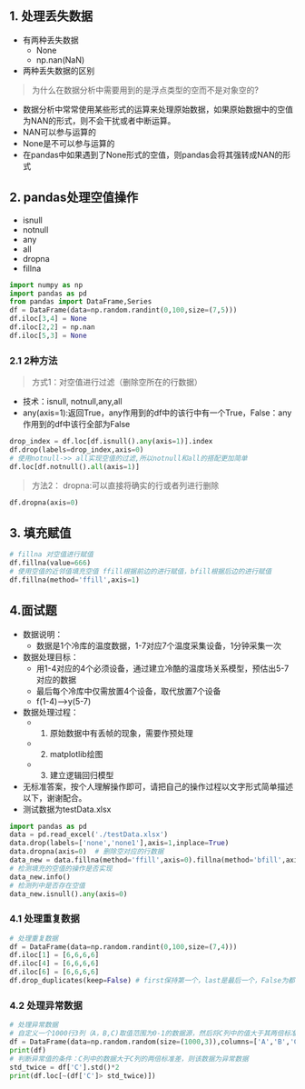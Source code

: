 

## 1. 处理丢失数据
* 有两种丢失数据
    * None
    * np.nan(NaN)
* 两种丢失数据的区别




> 为什么在数据分析中需要用到的是浮点类型的空而不是对象空的?

* 数据分析中常常使用某些形式的运算来处理原始数据，如果原始数据中的空值为NAN的形式，则不会干扰或者中断运算。
* NAN可以参与运算的
* None是不可以参与运算的
* 在pandas中如果遇到了None形式的空值，则pandas会将其强转成NAN的形式

## 2. pandas处理空值操作
* isnull
* notnull
* any
* all
* dropna
* fillna

```python
import numpy as np
import pandas as pd
from pandas import DataFrame,Series
df = DataFrame(data=np.random.randint(0,100,size=(7,5)))
df.iloc[3,4] = None
df.iloc[2,2] = np.nan
df.iloc[5,3] = None

```
### 2.1 2种方法
>方式1：对空值进行过滤（删除空所在的行数据）

* 技术：isnull, notnull,any,all
*  any(axis=1):返回True，any作用到的df中的该行中有一个True，False：any作用到的df中该行全部为False
```python
drop_index = df.loc[df.isnull().any(axis=1)].index
df.drop(labels=drop_index,axis=0)
# 使用notnull->> all实现空值的过滤,所以notnull和all的搭配更加简单
df.loc[df.notnull().all(axis=1)]

```

>方法2： dropna:可以直接将确实的行或者列进行删除

```python
df.dropna(axis=0)
```
## 3. 填充赋值
```python
# fillna 对空值进行赋值
df.fillna(value=666) 
# 使用空值的近邻值填充空值 ffill根据前边的进行赋值，bfill根据后边的进行赋值
df.fillna(method='ffill',axis=1)

```
## 4.面试题
* 数据说明：
    * 数据是1个冷库的温度数据，1-7对应7个温度采集设备，1分钟采集一次
* 数据处理目标：
    * 用1-4对应的4个必须设备，通过建立冷酷的温度场关系模型，预估出5-7对应的数据
    * 最后每个冷库中仅需放置4个设备，取代放置7个设备
    * f(1-4)-->y(5-7)
* 数据处理过程：
    * 1. 原始数据中有丢帧的现象，需要作预处理
    * 2. matplotlib绘图
    * 3. 建立逻辑回归模型
* 无标准答案，按个人理解操作即可，请把自己的操作过程以文字形式简单描述以下，谢谢配合。
* 测试数据为testData.xlsx
```python
import pandas as pd
data = pd.read_excel('./testData.xlsx')
data.drop(labels=['none','none1'],axis=1,inplace=True)
data.dropna(axis=0)  # 删除空对应的行数据
data_new = data.fillna(method='ffill',axis=0).fillna(method='bfill',axis=0)
# 检测填充的空值的操作是否实现
data_new.info()
# 检测列中是否存在空值
data_new.isnull().any(axis=0)
```

### 4.1 处理重复数据
```python
# 处理重复数据
df = DataFrame(data=np.random.randint(0,100,size=(7,4)))
df.iloc[1] = [6,6,6,6]
df.iloc[4] = [6,6,6,6]
df.iloc[6] = [6,6,6,6]
df.drop_duplicates(keep=False) # first保持第一个，last是最后一个，False为都不保留,默认为first
```
### 4.2 处理异常数据
```python
# 处理异常数据
# 自定义一个1000行3列（A，B,C)取值范围为0-1的数据源，然后将C列中的值大于其两倍标准差的异常值进行清洗
df = DataFrame(data=np.random.random(size=(1000,3)),columns=['A','B','C'])
print(df)
# 判断异常值的条件：C列中的数据大于C列的两倍标准差，则该数据为异常数据
std_twice = df['C'].std()*2
print(df.loc[~(df['C']> std_twice)])
```